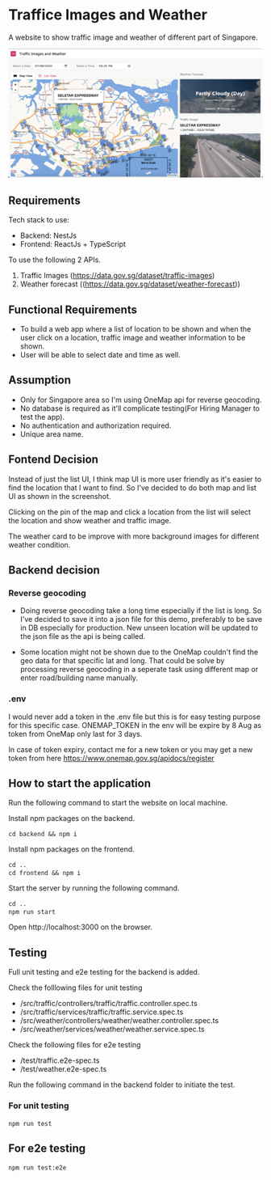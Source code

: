 # Traffice Images and Weather
A website to show traffic image and weather of different part of Singapore.

![Screenshot of the website](./screenshot.png? "Screenshot of the website")

## Requirements
Tech stack to use:
- Backend: NestJs
- Frontend: ReactJs + TypeScript

To use the following 2 APIs.

1. Traffic Images (https://data.gov.sg/dataset/traffic-images)
2. Weather forecast ((https://data.gov.sg/dataset/weather-forecast))

## Functional Requirements
- To build a web app where a list of location to be shown and when the user click on a location, traffic image and weather information to be shown.
- User will be able to select date and time as well.
## Assumption
- Only for Singapore area so I'm using OneMap api for reverse geocoding.
- No database is required as it'll complicate testing(For Hiring Manager to test the app).
- No authentication and authorization required.
- Unique area name.

## Fontend Decision
Instead of just the list UI, I think map UI is more user friendly as it's easier to find the location that I want to find. So I've decided to do both map and list UI as shown in the screenshot.

Clicking on the pin of the map and click a location from the list will select the location and show weather and traffic image.

The weather card to be improve with more background images for different weather condition.

## Backend decision
### Reverse geocoding
- Doing reverse geocoding take a long time especially if the list is long.
So I've decided to save it into a json file for this demo, preferably to be save in DB especially for production. New unseen location will be updated to the json file as the api is being called.

- Some location might not be shown due to the OneMap couldn't find the geo data for that specific lat and long. That could be solve by processing reverse geocoding in a seperate task using different map or enter road/building name manually.

### .env
I would never add a token in the .env file but this is for easy testing purpose for this specific case.
ONEMAP_TOKEN in the env will be expire by 8 Aug as token from OneMap only last for 3 days.

In case of token expiry, contact me for a new token or you may get a new token from here https://www.onemap.gov.sg/apidocs/register

## How to start the application
Run the following command to start the website on local machine.

Install npm packages on the backend.

```
cd backend && npm i
```

Install npm packages on the frontend.

```
cd ..
cd frontend && npm i
```

Start the server by running the following command.

```
cd ..
npm run start
```

Open http://localhost:3000 on the browser.


## Testing
Full unit testing and e2e testing for the backend is added.

Check the folllowing files for unit testing

- /src/traffic/controllers/traffic/traffic.controller.spec.ts
- /src/traffic/services/traffic/traffic.service.spec.ts
- /src/weather/controllers/weather/weather.controller.spec.ts
- /src/weather/services/weather/weather.service.spec.ts

Check the following files for e2e testing

- /test/traffic.e2e-spec.ts
- /test/weather.e2e-spec.ts

Run the following command in the backend folder to initiate the test.

### For unit testing
```
npm run test
```

## For e2e testing
```
npm run test:e2e
```
